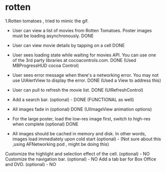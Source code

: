 rotten
======
1.Rotten tomatoes , tried to mimic the gif. 

- User can view a list of movies from Rotten Tomatoes. Poster images must be loading asynchronously. DONE
- User can view movie details by tapping on a cell DONE
- User sees loading state while waiting for movies API. You can use one of the 3rd party libraries at cocoacontrols.com. DONE
    (Used MBProgressHUD cocoa Control)
- User sees error message when there's a networking error. You may not use UIAlertView to display the error. DONE
    (Used a View to address this)
- User can pull to refresh the movie list. DONE
    (UIRefreshControl)
- Add a search bar. (optional) - DONE (FUNCTIONAL as well)   
- All images fade in (optional) DONE (UIImageView animation options)

- For the large poster, load the low-res image first, switch to high-res when complete (optional) DONE

- All images should be cached in memory and disk. In other words, images load immediately upon cold start (optional) -
  (Not sure about this ,using AFNetworking pod , might be doing this)
  
Customize the highlight and selection effect of the cell. (optional)  - NO
Customize the navigation bar. (optional) - NO
Add a tab bar for Box Office and DVD. (optional) - NO


